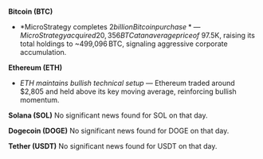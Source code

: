 **Bitcoin (BTC)**

- *MicroStrategy completes $2 billion Bitcoin purchase* — MicroStrategy acquired 20,356 BTC at an average price of ~$97.5K, raising its total holdings to ~499,096 BTC, signaling aggressive corporate accumulation.

**Ethereum (ETH)**

- *ETH maintains bullish technical setup* — Ethereum traded around $2,805 and held above its key moving average, reinforcing bullish momentum.

**Solana (SOL)**
 No significant news found for SOL on that day.

**Dogecoin (DOGE)**
 No significant news found for DOGE on that day.

**Tether (USDT)**
 No significant news found for USDT on that day.